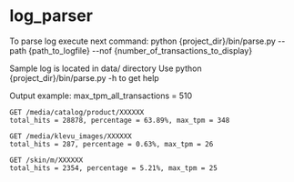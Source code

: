 # log_parser
To parse log execute next command:
  python {project_dir}/bin/parse.py --path {path_to_logfile} --nof {number_of_transactions_to_display}

Sample log is located in data/ directory
Use python {project_dir}/bin/parse.py -h to get help
    
Output example:
    max_tpm_all_transactions = 510

    GET /media/catalog/product/XXXXXX
    total_hits = 28878, percentage = 63.89%, max_tpm = 348

    GET /media/klevu_images/XXXXXX
    total_hits = 287, percentage = 0.63%, max_tpm = 26

    GET /skin/m/XXXXXX
    total_hits = 2354, percentage = 5.21%, max_tpm = 25
